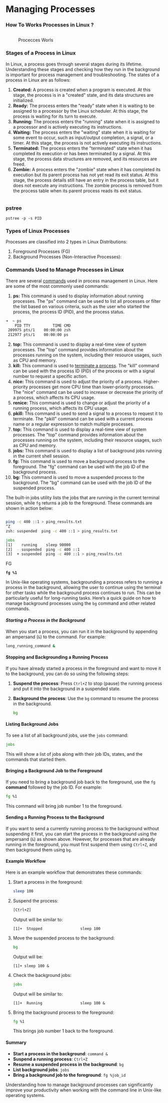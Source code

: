 # Managing Processes



### How To  Works Processes in Linux ?

<figure><img src="../../../.gitbook/assets/image (15) (1).png" alt=""><figcaption><p>Procecces Worls</p></figcaption></figure>

### Stages of a Process in Linux <a href="#id00" id="id00"></a>

In Linux, a process goes through several stages during its lifetime. Understanding these stages and checking how they run in the background is important for process management and troubleshooting. The states of a process in Linux are as follows:

1. **Created:** A process is created when a program is executed. At this stage, the process is in a "created" state, and its data structures are initialized.
2. **Ready:** The process enters the "ready" state when it is waiting to be assigned to a processor by the Linux scheduler. At this stage, the process is waiting for its turn to execute.
3. **Running:** The process enters the "running" state when it is assigned to a processor and is actively executing its instructions.
4. **Waiting:** The process enters the "waiting" state when it is waiting for some event to occur, such as input/output completion, a signal, or a timer. At this stage, the process is not actively executing its instructions.
5. **Terminated:** The process enters the "terminated" state when it has completed its execution or has been terminated by a signal. At this stage, the process data structures are removed, and its resources are freed.
6. **Zombie:** A process enters the "zombie" state when it has completed its execution but its parent process has not yet read its exit status. At this stage, the process details still have an entry in the process table, but it does not execute any instructions. The zombie process is removed from the process table when its parent process reads its exit status.

<figure><img src="../../../.gitbook/assets/image (9) (1) (1) (1) (1) (1) (1).png" alt=""><figcaption></figcaption></figure>

### pstree <a href="#types-of-linux-processes" id="types-of-linux-processes"></a>

```
pstree -p -s PID
```

### Types of Linux Processes <a href="#types-of-linux-processes" id="types-of-linux-processes"></a>

Processes are classified into 2 types in Linux Distributions:

1. Foreground Processes (FG)
2. Background Processes (Non-Interactive Processes):

### Commands Used to Manage Processes in Linux <a href="#id40" id="id40"></a>

There are several [commands](https://unstop.com/blog/linux-commands) used in process management in Linux. Here are some of the most commonly used commands:



1. **ps:** This command is used to display information about running processes. The "ps" command can be used to list all processes or filter the list based on various criteria, such as the user who started the process, the process ID (PID), and the process status.   &#x20;

```bash
➜  ~ ps 
    PID TTY          TIME CMD
 209975 pts/1    00:00:00 zsh
 212977 pts/1    00:00:00 ps

```

2. **top:** This command is used to display a real-time view of system processes. The "top" command provides information about the processes running on the system, including their resource usages, such as CPU and memory.
3. **kill:** This command is used to [terminate a process](https://unstop.com/blog/kill-process-linux). The "kill" command can be used with the process ID (PID) of the process or with a signal number to request a specific action.
4. **nice:** This command is used to adjust the priority of a process. Higher-priority processes get more CPU time than lower-priority processes. The "nice" command can be used to increase or decrease the priority of a process, which affects its CPU usage.
5. **renice:** This command is used to change or adjust the priority of a running process, which affects its CPU usage.
6. **pkill:** This command is used to send a signal to a process to request it to terminate. The "pkill" command can be used with a current process name or a regular expression to match multiple processes.
7. **top:** This command is used to display a real-time view of system processes. The "top" command provides information about the processes running on the system, including their resource usages, such as CPU and memory.
8. **jobs:** This command is used to display a list of background jobs running in the current shell session.
9. **fg:** This command is used to move a background process to the foreground. The "fg" command can be used with the job ID of the background process.
10. **bg:** This command is used to move a suspended process to the background. The "bg" command can be used with the job ID of the suspended process.

The built-in jobs utility lists the jobs that are running in the current terminal session, while `fg` returns a job to the foreground. These commands are shown in action below:

<figure><img src="../../../.gitbook/assets/image (10) (1) (1) (1) (1).png" alt=""><figcaption></figcaption></figure>

```bash
ping -c 400 ::1 > ping_results.txt
^Z
zsh: suspended  ping -c 400 ::1 > ping_results.txt
```

```bash
jobs 
[1]    running    sleep 90000
[2]  - suspended  ping -c 400 ::1
[3]  + suspended  ping -c 400 ::1 > ping_results.txt

```

FG

<pre class="language-bash"><code class="lang-bash"><strong>fg %1
</strong></code></pre>

In Unix-like operating systems, backgrounding a process refers to running a process in the background, allowing the user to continue using the terminal for other tasks while the background process continues to run. This can be particularly useful for long-running tasks. Here’s a quick guide on how to manage background processes using the `bg` command and other related commands.

#### _Starting a Process in the Background_

When you start a process, you can run it in the background by appending an ampersand (`&`) to the command. For example:

```sh
long_running_command &
```

#### Stopping and Backgrounding a Running Process

If you have already started a process in the foreground and want to move it to the background, you can do so using the following steps:

1. **Suspend the process**: Press `Ctrl+Z` to stop (pause) the running process and put it into the background in a suspended state.
2.  **Background the process**: Use the `bg` command to resume the process in the background.

    ```sh
    bg
    ```

#### Listing Background Jobs

To see a list of all background jobs, use the `jobs` command:

```sh
jobs
```

This will show a list of jobs along with their job IDs, states, and the commands that started them.

#### Bringing a Background Job to the Foreground

If you need to bring a background job back to the foreground, use the `fg` **command** followed by the job ID. For example:

```sh
fg %1
```

This command will bring job number 1 to the foreground.

#### Sending a Running Process to the Background

If you want to send a currently running process to the background without suspending it first, you can start the process in the background using the ampersand (`&`) as shown above. However, for processes that are already running in the foreground, you must first suspend them using `Ctrl+Z`, and then background them using `bg`.

#### Example Workflow

Here is an example workflow that demonstrates these commands:

1.  Start a process in the foreground:

    ```sh
    sleep 100
    ```
2.  Suspend the process:

    ```sh
    [Ctrl+Z]
    ```

    Output will be similar to:

    ```
    [1]+  Stopped                 sleep 100
    ```
3.  Move the suspended process to the background:

    ```sh
    bg
    ```

    Output will be:

    ```
    [1]+ sleep 100 &
    ```
4.  Check the background jobs:

    ```sh
    jobs
    ```

    Output will be similar to:

    ```
    [1]+  Running                 sleep 100 &
    ```
5.  Bring the background process to the foreground:

    ```sh
    fg %1
    ```

    This brings job number 1 back to the foreground.

#### Summary

* **Start a process in the background**: `command &`
* **Suspend a running process**: `Ctrl+Z`
* **Resume a suspended process in the background**: `bg`
* **List background jobs**: `jobs`
* **Bring a background job to the foreground**: `fg %job_id`

Understanding how to manage background processes can significantly improve your productivity when working with the command line in Unix-like operating systems.

